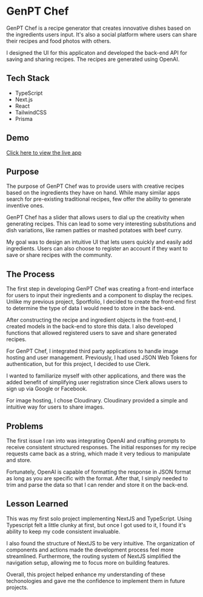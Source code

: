 # GenPT Chef

GenPT Chef is a recipe generator that creates innovative dishes based on the ingredients users input. It's also a social platform where users can share their recipes and food photos with others.

I designed the UI for this applicaton and developed the back-end API for saving and sharing recipes. The recipes are generated using OpenAI.

## Tech Stack

- TypeScript
- Next.js
- React
- TailwindCSS
- Prisma

## Demo

[Click here to view the live app](https://genptchef.vercel.app/)

## Purpose

The purpose of GenPT Chef was to provide users with creative recipes based on the ingredients they have on hand. While many similar apps search for pre-existing traditional recipes, few offer the ability to generate inventive ones.

GenPT Chef has a slider that allows users to dial up the creativity when generating recipes. This can lead to some very interesting substitutions and dish variations, like ramen patties or mashed potatoes with beef curry.

My goal was to design an intuitive UI that lets users quickly and easily add ingredients. Users can also choose to register an account if they want to save or share recipes with the community.

## The Process

The first step in developing GenPT Chef was creating a front-end interface for users to input their ingredients and a component to display the recipes. Unlike my previous project, Sportfolio, I decided to create the front-end first to determine the type of data I would need to store in the back-end.

After constructing the recipe and ingredient objects in the front-end, I created models in the back-end to store this data. I also developed functions that allowed registered users to save and share generated recipes.

For GenPT Chef, I integrated third party applications to handle image hosting and user management. Previously, I had used JSON Web Tokens for authentication, but for this project, I decided to use Clerk.

I wanted to familiarize myself with other applications, and there was the added benefit of simplifying user registration since Clerk allows users to sign up via Google or Facebook.

For image hosting, I chose Cloudinary. Cloudinary provided a simple and intuitive way for users to share images.

## Problems

The first issue I ran into was integrating OpenAI and crafting prompts to receive consistent structured responses. The initial responses for my recipe requests came back as a string, which made it very tedious to manipulate and store.

Fortunately, OpenAI is capable of formatting the response in JSON format as long as you are specific with the format. After that, I simply needed to trim and parse the data so that I can render and store it on the back-end.

## Lesson Learned

This was my first solo project implementing NextJS and TypeScript. Using Typescript felt a little clunky at first, but once I got used to it, I found it's ability to keep my code consistent invaluable.

I also found the structure of NextJS to be very intuitive. The organization of components and actions made the development process feel more streamlined. Furthermore, the routing system of NextJS simplified the navigation setup, allowing me to focus more on building features.

Overall, this project helped enhance my understanding of these techonologies and gave me the confidence to implement them in future projects.
